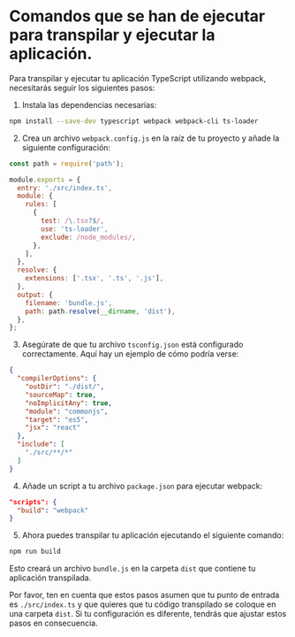 # Comandos que se han de ejecutar para transpilar y ejecutar la aplicación.

Para transpilar y ejecutar tu aplicación TypeScript utilizando webpack, necesitarás seguir los siguientes pasos:

1. Instala las dependencias necesarias:

```bash
npm install --save-dev typescript webpack webpack-cli ts-loader
```

2. Crea un archivo `webpack.config.js` en la raíz de tu proyecto y añade la siguiente configuración:

```javascript
const path = require('path');

module.exports = {
  entry: './src/index.ts',
  module: {
    rules: [
      {
        test: /\.tsx?$/,
        use: 'ts-loader',
        exclude: /node_modules/,
      },
    ],
  },
  resolve: {
    extensions: ['.tsx', '.ts', '.js'],
  },
  output: {
    filename: 'bundle.js',
    path: path.resolve(__dirname, 'dist'),
  },
};
```

3. Asegúrate de que tu archivo `tsconfig.json` está configurado correctamente. Aquí hay un ejemplo de cómo podría verse:

```json
{
  "compilerOptions": {
    "outDir": "./dist/",
    "sourceMap": true,
    "noImplicitAny": true,
    "module": "commonjs",
    "target": "es5",
    "jsx": "react"
  },
  "include": [
    "./src/**/*"
  ]
}
```

4. Añade un script a tu archivo `package.json` para ejecutar webpack:

```json
"scripts": {
  "build": "webpack"
}
```

5. Ahora puedes transpilar tu aplicación ejecutando el siguiente comando:

```bash
npm run build
```

Esto creará un archivo `bundle.js` en la carpeta `dist` que contiene tu aplicación transpilada.

Por favor, ten en cuenta que estos pasos asumen que tu punto de entrada es `./src/index.ts` y que quieres que tu código transpilado se coloque en una carpeta `dist`. Si tu configuración es diferente, tendrás que ajustar estos pasos en consecuencia.